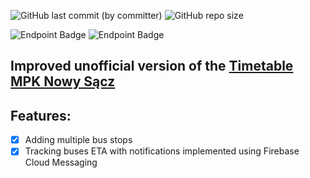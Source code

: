 ![GitHub last commit (by committer)](https://img.shields.io/github/last-commit/Me-Phew/timetable-web?style=for-the-badge)
![GitHub repo size](https://img.shields.io/github/repo-size/Me-Phew/timetable-web?style=for-the-badge)

![Endpoint Badge](https://img.shields.io/endpoint?url=https%3A%2F%2Fraw.githubusercontent.com%2FMe-Phew%2Ftimetable-uptime%2Fmaster%2Fapi%2Ftimetable%2Fuptime.json&style=for-the-badge)
![Endpoint Badge](https://img.shields.io/endpoint?url=https%3A%2F%2Fraw.githubusercontent.com%2FMe-Phew%2Ftimetable-uptime%2Fmaster%2Fapi%2Ftimetable%2Fresponse-time.json&style=for-the-badge)

## Improved unofficial version of the  [Timetable MPK Nowy Sącz](https://www.mpk.nowysacz.pl/timetable/)

## Features:
- [x] Adding multiple bus stops
- [x] Tracking buses ETA with notifications implemented using Firebase Cloud Messaging
